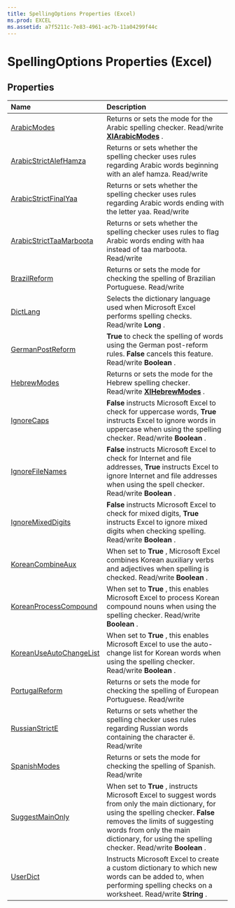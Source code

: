 ```yaml
---
title: SpellingOptions Properties (Excel)
ms.prod: EXCEL
ms.assetid: a7f5211c-7e83-4961-ac7b-11a04299f44c
---
```



# SpellingOptions Properties (Excel)

## Properties



|**Name**|**Description**|
|:-----|:-----|
|[ArabicModes](spellingoptions-arabicmodes-property-excel.md)|Returns or sets the mode for the Arabic spelling checker. Read/write  **[XlArabicModes](xlarabicmodes-enumeration-excel.md)** .|
|[ArabicStrictAlefHamza](spellingoptions-arabicstrictalefhamza-property-excel.md)|Returns or sets whether the spelling checker uses rules regarding Arabic words beginning with an alef hamza. Read/write|
|[ArabicStrictFinalYaa](spellingoptions-arabicstrictfinalyaa-property-excel.md)|Returns or sets whether the spelling checker uses rules regarding Arabic words ending with the letter yaa. Read/write|
|[ArabicStrictTaaMarboota](spellingoptions-arabicstricttaamarboota-property-excel.md)|Returns or sets whether the spelling checker uses rules to flag Arabic words ending with haa instead of taa marboota. Read/write|
|[BrazilReform](spellingoptions-brazilreform-property-excel.md)|Returns or sets the mode for checking the spelling of Brazilian Portuguese. Read/write|
|[DictLang](spellingoptions-dictlang-property-excel.md)|Selects the dictionary language used when Microsoft Excel performs spelling checks. Read/write  **Long** .|
|[GermanPostReform](spellingoptions-germanpostreform-property-excel.md)| **True** to check the spelling of words using the German post-reform rules. **False** cancels this feature. Read/write **Boolean** .|
|[HebrewModes](spellingoptions-hebrewmodes-property-excel.md)|Returns or sets the mode for the Hebrew spelling checker. Read/write  **[XlHebrewModes](xlhebrewmodes-enumeration-excel.md)** .|
|[IgnoreCaps](spellingoptions-ignorecaps-property-excel.md)| **False** instructs Microsoft Excel to check for uppercase words, **True** instructs Excel to ignore words in uppercase when using the spelling checker. Read/write **Boolean** .|
|[IgnoreFileNames](spellingoptions-ignorefilenames-property-excel.md)| **False** instructs Microsoft Excel to check for Internet and file addresses, **True** instructs Excel to ignore Internet and file addresses when using the spell checker. Read/write **Boolean** .|
|[IgnoreMixedDigits](spellingoptions-ignoremixeddigits-property-excel.md)| **False** instructs Microsoft Excel to check for mixed digits, **True** instructs Excel to ignore mixed digits when checking spelling. Read/write **Boolean** .|
|[KoreanCombineAux](spellingoptions-koreancombineaux-property-excel.md)|When set to  **True** , Microsoft Excel combines Korean auxiliary verbs and adjectives when spelling is checked. Read/write **Boolean** .|
|[KoreanProcessCompound](spellingoptions-koreanprocesscompound-property-excel.md)|When set to  **True** , this enables Microsoft Excel to process Korean compound nouns when using the spelling checker. Read/write **Boolean** .|
|[KoreanUseAutoChangeList](spellingoptions-koreanuseautochangelist-property-excel.md)|When set to  **True** , this enables Microsoft Excel to use the auto-change list for Korean words when using the spelling checker. Read/write **Boolean** .|
|[PortugalReform](spellingoptions-portugalreform-property-excel.md)|Returns or sets the mode for checking the spelling of European Portuguese. Read/write|
|[RussianStrictE](spellingoptions-russianstricte-property-excel.md)|Returns or sets whether the spelling checker uses rules regarding Russian words containing the character ë. Read/write|
|[SpanishModes](spellingoptions-spanishmodes-property-excel.md)|Returns or sets the mode for checking the spelling of Spanish. Read/write|
|[SuggestMainOnly](spellingoptions-suggestmainonly-property-excel.md)|When set to  **True** , instructs Microsoft Excel to suggest words from only the main dictionary, for using the spelling checker. **False** removes the limits of suggesting words from only the main dictionary, for using the spelling checker. Read/write **Boolean** .|
|[UserDict](spellingoptions-userdict-property-excel.md)|Instructs Microsoft Excel to create a custom dictionary to which new words can be added to, when performing spelling checks on a worksheet. Read/write  **String** .|

